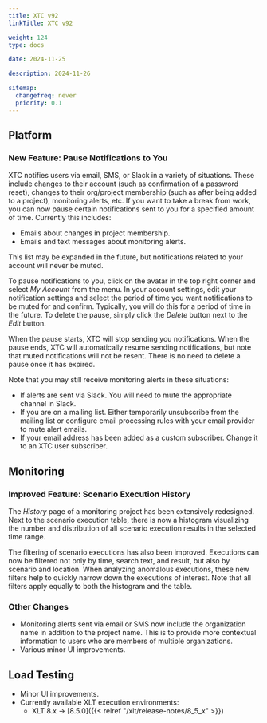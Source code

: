 ```yaml
---
title: XTC v92
linkTitle: XTC v92

weight: 124
type: docs

date: 2024-11-25

description: 2024-11-26

sitemap:
  changefreq: never
  priority: 0.1
---
```


## Platform

### New Feature: Pause Notifications to You

XTC notifies users via email, SMS, or Slack in a variety of situations. These include changes to their account (such as confirmation of a password reset), changes to their org/project membership (such as after being added to a project), monitoring alerts, etc. If you want to take a break from work, you can now pause certain notifications sent to you for a specified amount of time. Currently this includes:

* Emails about changes in project membership.
* Emails and text messages about monitoring alerts.

This list may be expanded in the future, but notifications related to your account will never be muted.

To pause notifications to you, click on the avatar in the top right corner and select *My Account* from the menu. In your account settings, edit your notification settings and select the period of time you want notifications to be muted for and confirm. Typically, you will do this for a period of time in the future. To delete the pause, simply click the *Delete* button next to the *Edit* button.

When the pause starts, XTC will stop sending you notifications. When the pause ends, XTC will automatically resume sending notifications, but note that muted notifications will not be resent. There is no need to delete a pause once it has expired.

Note that you may still receive monitoring alerts in these situations:

* If alerts are sent via Slack. You will need to mute the appropriate channel in Slack.
* If you are on a mailing list. Either temporarily unsubscribe from the mailing list or configure email processing rules with your email provider to mute alert emails.
* If your email address has been added as a custom subscriber. Change it to an XTC user subscriber.


## Monitoring

### Improved Feature: Scenario Execution History

The *History* page of a monitoring project has been extensively redesigned. Next to the scenario execution table, there is now a histogram visualizing the number and distribution of all scenario execution results in the selected time range.

The filtering of scenario executions has also been improved. Executions can now be filtered not only by time, search text, and result, but also by scenario and location. When analyzing anomalous executions, these new filters help to quickly narrow down the executions of interest. Note that all filters apply equally to both the histogram and the table.

### Other Changes

* Monitoring alerts sent via email or SMS now include the organization name in addition to the project name. This is to provide more contextual information to users who are members of multiple organizations.
* Various minor UI improvements.


## Load Testing

* Minor UI improvements.
* Currently available XLT execution environments:
    * XLT 8.x → [8.5.0]({{< relref "/xlt/release-notes/8_5_x" >}})

